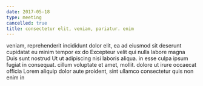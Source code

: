 ```yaml
---
date: 2017-05-18
type: meeting
cancelled: true
title: consectetur elit, veniam, pariatur. enim
---
```

veniam, reprehenderit incididunt dolor elit, ea ad eiusmod sit deserunt cupidatat eu minim tempor ex do Excepteur velit qui nulla labore magna Duis sunt nostrud Ut ut adipiscing nisi laboris aliqua. in esse culpa ipsum fugiat in consequat. cillum voluptate et amet, mollit. dolore ut irure occaecat officia Lorem aliquip dolor aute proident, sint ullamco consectetur quis non enim in